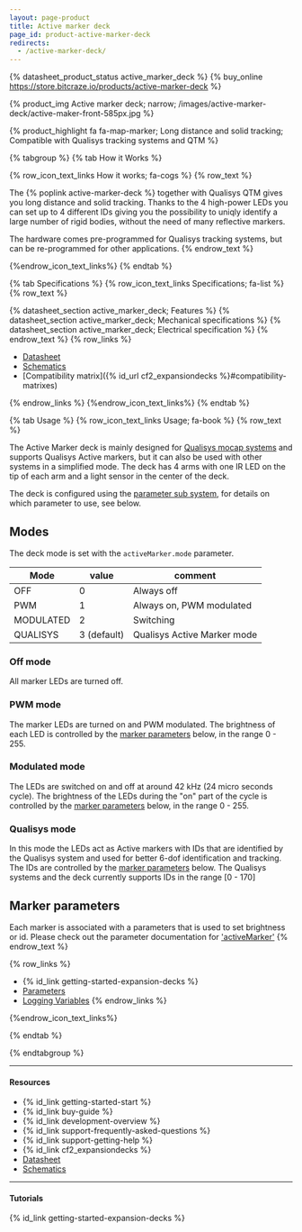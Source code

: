 ```yaml
---
layout: page-product
title: Active marker deck
page_id: product-active-marker-deck
redirects:
  - /active-marker-deck/
---
```


{% datasheet_product_status active_marker_deck %}
{% buy_online https://store.bitcraze.io/products/active-marker-deck %}

{% product_img Active marker deck; narrow;
/images/active-marker-deck/active-maker-front-585px.jpg
%}

{% product_highlight
fa fa-map-marker;
Long distance and solid tracking;
Compatible with Qualisys tracking systems and QTM
%}

{% tabgroup %}
{% tab How it Works %}

{% row_icon_text_links How it works; fa-cogs %}
{% row_text %}

The {% poplink active-marker-deck %} together with Qualisys QTM gives you long distance and solid tracking. Thanks to the 4 high-power LEDs you can set up to 4
different IDs giving you the possibility to uniqly identify a large number of rigid bodies, without the need of many reflective markers.

The hardware comes pre-programmed for Qualisys tracking systems, but can be re-programmed for other applications.
{% endrow_text %}


{%endrow_icon_text_links%}
{% endtab %}


{% tab Specifications %}
{% row_icon_text_links Specifications; fa-list %}
{% row_text %}


{% datasheet_section active_marker_deck; Features %}
{% datasheet_section active_marker_deck; Mechanical specifications %}
{% datasheet_section active_marker_deck; Electrical specification %}
{% endrow_text %}
{% row_links %}
* [Datasheet](/documentation/hardware/active_marker_deck/active_marker_deck-datasheet.pdf)
* [Schematics](/documentation/hardware/active_marker_deck/active-marker-deck_revd.pdf)
* [Compatibility matrix]({% id_url cf2_expansiondecks %}#compatibility-matrixes)

{% endrow_links %}
{%endrow_icon_text_links%}
{% endtab %}

{% tab Usage %}
{% row_icon_text_links Usage; fa-book %}
{% row_text %}

The Active Marker deck is mainly designed for [Qualisys mocap systems](https://www.qualisys.com/) and supports Qualisys Active markers, but it can also be used with other systems in a simplified mode. The deck has 4 arms with one IR LED on the tip of each arm and a light sensor in the center of the deck.

The deck is configured using the [parameter sub system](/documentation/repository/crazyflie-firmware/master/userguides/logparam/), for details on which parameter to use, see below.

## Modes

The deck mode is set with the ```activeMarker.mode``` parameter.

| Mode      | value       | comment                      |
| --------- | ----------- | ---------------------------- |
| OFF       | 0           | Always off                   |
| PWM       | 1           | Always on, PWM modulated     |
| MODULATED | 2           | Switching                    |
| QUALISYS  | 3 (default) | Qualisys Active Marker mode  |

### Off mode

All marker LEDs are turned off.

### PWM mode

The marker LEDs are turned on and PWM modulated. The brightness of each LED is controlled by the [marker parameters](#marker-parameters) below, in the range 0 - 255.

### Modulated mode

The LEDs are switched on and off at around 42 kHz (24 micro seconds cycle). The brightness of the LEDs during the "on" part of the cycle is controlled by the [marker parameters](#marker-parameters) below, in the range 0 - 255.

### Qualisys mode

In this mode the LEDs act as Active markers with IDs that are identified by the Qualisys system and used for better 6-dof identification and tracking. The IDs are controlled by the [marker parameters](#marker-parameters) below. The Qualisys systems and the deck currently supports IDs in the range [0 - 170]

## Marker parameters

Each marker is associated with a parameters that is used to set brightness or id. Please check out the parameter documentation for ['activeMarker'](/documentation/repository/crazyflie-firmware/master/api/params/#activemarker)
{% endrow_text %}

{% row_links %}
* {% id_link getting-started-expansion-decks %}
* [Parameters](/documentation/repository/crazyflie-firmware/master/api/params/#activemarker)
* [Logging Variables](/documentation/repository/crazyflie-firmware/master/api/logs/#activemarker)
{% endrow_links %}




{%endrow_icon_text_links%}


{% endtab %}


{% endtabgroup %}

---

#### Resources

- {% id_link getting-started-start %}
- {% id_link buy-guide %}
- {% id_link development-overview %}
- {% id_link support-frequently-asked-questions %}
- {% id_link support-getting-help %}
- {% id_link cf2_expansiondecks %}
- [Datasheet](/documentation/hardware/active_marker_deck/active_marker_deck-datasheet.pdf)
- [Schematics](/documentation/hardware/active_marker_deck/active-marker-deck_revd.pdf)

---

#### Tutorials

{% id_link getting-started-expansion-decks %}
